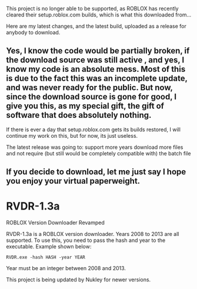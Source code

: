 This project is no longer able to be supported, as ROBLOX has recently cleared their setup.roblox.com builds, which is what this downloaded from...

Here are my latest changes, and the latest build, uploaded as a release for anybody to download.

Yes, I know the code would be partially broken, if the download source was still active , and yes, I know my code is an absolute mess. 
Most of this is due to the fact this was an incomplete update, and was never ready for the public. 
But now, since the download source is gone for good, I give you this, as my special gift, the gift of software that does absolutely nothing.
-------------------------------------------------------------------------------------------------------
If there is ever a day that setup.roblox.com gets its builds restored, I will continue my work on this, but for now, its just useless.

The latest release was going to:
support more years
download more files
and not require (but still would be completely compatible with) the batch file

If you decide to download, let me just say I hope you enjoy your virtual paperweight.
-------------------------------------------------------------------------------------------------------
# RVDR-1.3a
ROBLOX Version Downloader Revamped

RVDR-1.3a is a ROBLOX version downloader. Years 2008 to 2013 are all supported. To use this, you need to pass the hash and year to the executable. Example shown below:

```
RVDR.exe -hash HASH -year YEAR
```

Year must be an integer between 2008 and 2013.

This project is being updated by Nukley for newer versions.
